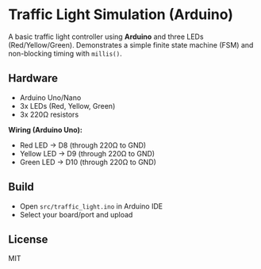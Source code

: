 # Traffic Light Simulation (Arduino)

A basic traffic light controller using **Arduino** and three LEDs (Red/Yellow/Green).
Demonstrates a simple finite state machine (FSM) and non-blocking timing with `millis()`.

## Hardware
- Arduino Uno/Nano
- 3x LEDs (Red, Yellow, Green)
- 3x 220Ω resistors

**Wiring (Arduino Uno):**
- Red LED → D8 (through 220Ω to GND)
- Yellow LED → D9 (through 220Ω to GND)
- Green LED → D10 (through 220Ω to GND)

## Build
- Open `src/traffic_light.ino` in Arduino IDE
- Select your board/port and upload

## License
MIT
